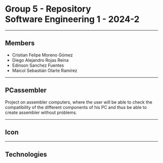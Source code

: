 
# Group 5 - Repository <br>Software Engineering 1 - 2024-2

---

## Members

- Cristian Felipe Moreno Gómez
- Diego Alejandro Rojas Reina
- Edinson Sanchez Fuentes
- Maicol Sebastián Olarte Ramírez

---

## PCassembler
Project on assembler computers, where the user will be able to check the compatibility of the different components of his PC and thus be able to create assembler without problems.

---

## Icon

---

## Technologies


